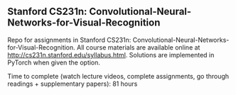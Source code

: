 ## Stanford CS231n: Convolutional-Neural-Networks-for-Visual-Recognition

Repo for assignments in Stanford CS231n: Convolutional-Neural-Networks-for-Visual-Recognition. All course materials are available online at http://cs231n.stanford.edu/syllabus.html. Solutions are implemented in PyTorch when given the option.

Time to complete (watch lecture videos, complete assignments, go through readings + supplementary papers): 81 hours
